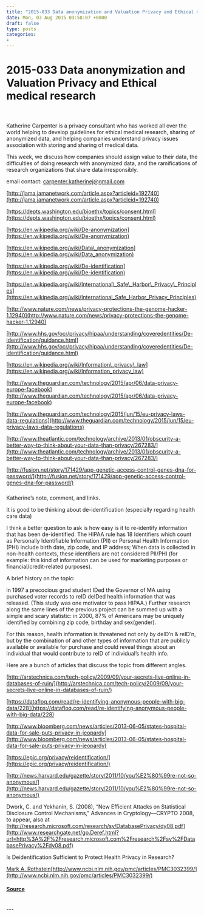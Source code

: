```yaml
---
title: "2015-033 Data anonymization and Valuation Privacy and Ethical medical research"
date: Mon, 03 Aug 2015 03:58:07 +0000
draft: false
type: posts
categories: 
- 
---
```

# 2015-033 Data anonymization and Valuation Privacy and Ethical medical research

<br/>

<br/>
Katherine Carpenter is a privacy consultant who has worked all over the world helping to develop guidelines for ethical medical research, sharing of anonymized data, and helping companies understand privacy issues association with storing and sharing of medical data.

This week, we discuss how companies should assign value to their data, the difficulties of doing research with anonymized data, and the ramifications of research organizations that share data irresponsibly.

email contact: carpenter.katherinej@gmail.com

[http://jama.jamanetwork.com/article.aspx?articleid=192740](http://jama.jamanetwork.com/article.aspx?articleid=192740)

[https://depts.washington.edu/bioethx/topics/consent.html](https://depts.washington.edu/bioethx/topics/consent.html)

[https://en.wikipedia.org/wiki/De-anonymization](https://en.wikipedia.org/wiki/De-anonymization)

[https://en.wikipedia.org/wiki/Data\_anonymization](https://en.wikipedia.org/wiki/Data_anonymization)

[https://en.wikipedia.org/wiki/De-identification](https://en.wikipedia.org/wiki/De-identification)

[https://en.wikipedia.org/wiki/International\_Safe\_Harbor\_Privacy\_Principles](https://en.wikipedia.org/wiki/International_Safe_Harbor_Privacy_Principles)

[http://www.nature.com/news/privacy-protections-the-genome-hacker-1.12940](http://www.nature.com/news/privacy-protections-the-genome-hacker-1.12940)

[http://www.hhs.gov/ocr/privacy/hipaa/understanding/coveredentities/De-identification/guidance.html](http://www.hhs.gov/ocr/privacy/hipaa/understanding/coveredentities/De-identification/guidance.html)

[https://en.wikipedia.org/wiki/Information\_privacy\_law](https://en.wikipedia.org/wiki/Information_privacy_law)

[http://www.theguardian.com/technology/2015/apr/06/data-privacy-europe-facebook](http://www.theguardian.com/technology/2015/apr/06/data-privacy-europe-facebook)

[http://www.theguardian.com/technology/2015/jun/15/eu-privacy-laws-data-regulations](http://www.theguardian.com/technology/2015/jun/15/eu-privacy-laws-data-regulations)

[http://www.theatlantic.com/technology/archive/2013/01/obscurity-a-better-way-to-think-about-your-data-than-privacy/267283/](http://www.theatlantic.com/technology/archive/2013/01/obscurity-a-better-way-to-think-about-your-data-than-privacy/267283/)

[http://fusion.net/story/171429/app-genetic-access-control-genes-dna-for-password/](http://fusion.net/story/171429/app-genetic-access-control-genes-dna-for-password/)

###

Katherine’s note, comment, and links.

It is good to be thinking about de-identification (especially regarding health care data)

I think a better question to ask is how easy is it to re-identify information that has been de-identified. The HIPAA rule has 18 Identifiers which count as Personally Identifiable Information (PII) or Personal Health Information (PHI) include birth date, zip code, and IP address; When data is collected in non-health contexts, these identifiers are not considered PII/PHI (for example: this kind of information can be used for marketing purposes or financial/credit-related purposes).

A brief history on the topic:

in 1997 a precocious grad student IDed the Governor of MA using purchased voter records to reID deIDed health information that was released. (This study was one motivator to pass HIPAA.) Further research along the same lines of the previous project can be summed up with a simple and scary statistic: in 2000, 87% of Americans may be uniquely identified by combining zip code, birthday and sex(gender).

For this reason, health information is threatened not only by deID’n & reID’n, but by the combination of and other types of information that are publicly available or available for purchase and could reveal things about an individual that would contribute to reID of individual’s health info.

Here are a bunch of articles that discuss the topic from different angles.

[http://arstechnica.com/tech-policy/2009/09/your-secrets-live-online-in-databases-of-ruin/](http://arstechnica.com/tech-policy/2009/09/your-secrets-live-online-in-databases-of-ruin/)

[https://datafloq.com/read/re-identifying-anonymous-people-with-big-data/228](https://datafloq.com/read/re-identifying-anonymous-people-with-big-data/228)

[http://www.bloomberg.com/news/articles/2013-06-05/states-hospital-data-for-sale-puts-privacy-in-jeopardy](http://www.bloomberg.com/news/articles/2013-06-05/states-hospital-data-for-sale-puts-privacy-in-jeopardy)

[https://epic.org/privacy/reidentification/](https://epic.org/privacy/reidentification/)

[http://news.harvard.edu/gazette/story/2011/10/you%E2%80%99re-not-so-anonymous/](http://news.harvard.edu/gazette/story/2011/10/you%E2%80%99re-not-so-anonymous/)

Dwork, C. and Yekhanin, S. (2008), “New Efficient Attacks on Statistical Disclosure Control Mechanisms,” Advances in Cryptology—CRYPTO 2008, to appear, also at [http://research.microsoft.com/research/sv/DatabasePrivacy/dy08.pdf](http://www.researchgate.net/go.Deref.html?url=http%3A%2F%2Fresearch.microsoft.com%2Fresearch%2Fsv%2FDatabasePrivacy%2Fdy08.pdf)

Is Deidentification Sufficient to Protect Health Privacy in Research?

[Mark A. Rothstein](http://www.ncbi.nlm.nih.gov/pubmed/?term=Rothstein%20MA%5Bauth%5D)[http://www.ncbi.nlm.nih.gov/pmc/articles/PMC3032399/](http://www.ncbi.nlm.nih.gov/pmc/articles/PMC3032399/)

#### [Source](http://brakeingsecurity.com/2015-033-data_anonymization-privacy-and-ethical-medical-research)

<br/>
---
